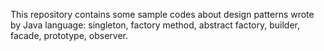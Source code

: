 This repository contains some sample codes about design patterns wrote by Java language: singleton, factory method, abstract factory, builder, facade, prototype, observer.
